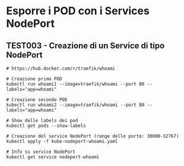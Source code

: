 # Esporre i POD con i Services NodePort

## TEST003 - Creazione di un Service di tipo NodePort

```shell
# https://hub.docker.com/r/traefik/whoami

# Creazione primo POD
kubectl run whoami1 --image=traefik/whoami --port 80 --labels="app=whoami"

# Creazione secondo POD
kubectl run whoami2 --image=traefik/whoami --port 80 --labels="app=whoami"

# Show delle labels dei pod
kubectl get pods --show-labels

# Creazione del service NodePort (range delle porte: 30000-32767)
kubectl apply -f kube-nodeport-whoami.yaml

# Info su service NodePort
kubectl get service nodeport-whoami

```
